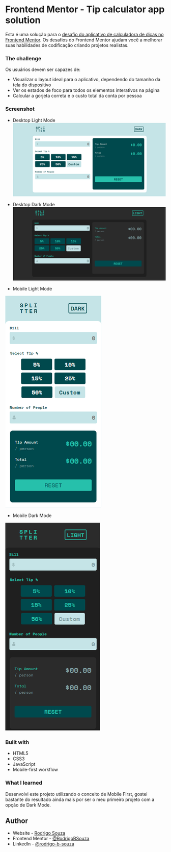 # Frontend Mentor - Tip calculator app solution

Esta é uma solução para o [desafio do aplicativo de calculadora de dicas no Frontend Mentor](https://www.frontendmentor.io/challenges/tip-calculator-app-ugJNGbJUX). Os desafios do Frontend Mentor ajudam você a melhorar suas habilidades de codificação criando projetos realistas.

### The challenge

Os usuários devem ser capazes de:

- Visualizar o layout ideal para o aplicativo, dependendo do tamanho da tela do dispositivo
- Ver os estados de foco para todos os elementos interativos na página
- Calcular a gorjeta correta e o custo total da conta por pessoa

### Screenshot

- Desktop Light Mode
![](./images/desktop-light-mode.png)

- Desktop Dark Mode
![](./images/desktop-dark-mode.png)

- Mobile Light Mode

![](./images/mobile-light-mode.png)

- Mobile Dark Mode

![](./images/mobile-dark-mode.png)

### Built with

- HTML5
- CSS3
- JavaScript
- Mobile-first workflow

### What I learned

Desenvolvi este projeto utilizando o conceito de Mobile First, gostei bastante do resultado ainda
mais por ser o meu primeiro projeto com a opção de Dark Mode. 

## Author

- Website - [Rodrigo Souza](https://rodrigobsouza.github.io/eu-rodrigo/)
- Frontend Mentor - [@RodrigoBSouza](https://www.frontendmentor.io/profile/RodrigoBSouza)
- LinkedIn - [@rodrigo-b-souza](https://www.linkedin.com/in/rodrigo-b-souza/)
